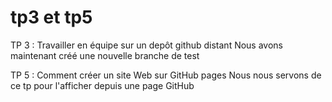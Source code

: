 # tp3 et tp5

TP 3 : Travailler en équipe sur un depôt github distant
Nous avons maintenant créé une nouvelle branche de test


TP 5 : Comment créer un site Web sur GitHub pages
Nous nous servons de ce tp pour l'afficher depuis une page GitHub
